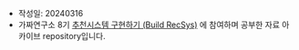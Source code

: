- 작성일: 20240316
- 가짜연구소 8기 [추천시스템 구현하기 (Build RecSys)](https://www.notion.so/chanrankim/Build-RecSys-9755b3ffc1124dadae47c6f735059beb?p=06dd3dff972f4fee894144be857acce2&pm=s) 에 참여하며 공부한 자료 아카이브 repository입니다.